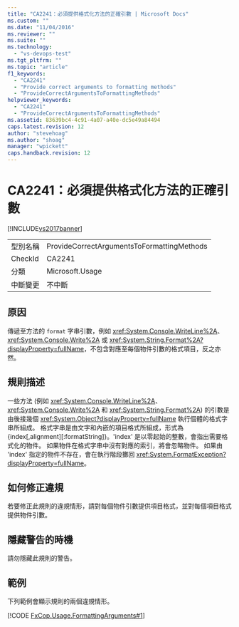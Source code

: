 ```yaml
---
title: "CA2241：必須提供格式化方法的正確引數 | Microsoft Docs"
ms.custom: ""
ms.date: "11/04/2016"
ms.reviewer: ""
ms.suite: ""
ms.technology: 
  - "vs-devops-test"
ms.tgt_pltfrm: ""
ms.topic: "article"
f1_keywords: 
  - "CA2241"
  - "Provide correct arguments to formatting methods"
  - "ProvideCorrectArgumentsToFormattingMethods"
helpviewer_keywords: 
  - "CA2241"
  - "ProvideCorrectArgumentsToFormattingMethods"
ms.assetid: 83639bc4-4c91-4a07-a40e-dc5e49a84494
caps.latest.revision: 12
author: "stevehoag"
ms.author: "shoag"
manager: "wpickett"
caps.handback.revision: 12
---
```

# CA2241：必須提供格式化方法的正確引數
[!INCLUDE[vs2017banner](../code-quality/includes/vs2017banner.md)]

|||  
|-|-|  
|型別名稱|ProvideCorrectArgumentsToFormattingMethods|  
|CheckId|CA2241|  
|分類|Microsoft.Usage|  
|中斷變更|不中斷|  
  
## 原因  
 傳遞至方法的 `format` 字串引數，例如 <xref:System.Console.WriteLine%2A>、<xref:System.Console.Write%2A> 或 <xref:System.String.Format%2A?displayProperty=fullName>，不包含對應至每個物件引數的格式項目，反之亦然。  
  
## 規則描述  
 一些方法 \(例如 <xref:System.Console.WriteLine%2A>、<xref:System.Console.Write%2A> 和 <xref:System.String.Format%2A>\) 的引數是由後接幾個 <xref:System.Object?displayProperty=fullName> 執行個體的格式字串所組成。  格式字串是由文字和內嵌的項目格式所組成，形式為 {index\[,alignment\]\[:formatString\]}。'index' 是以零起始的整數，會指出需要格式化的物件。  如果物件在格式字串中沒有對應的索引，將會忽略物件。  如果由 'index' 指定的物件不存在，會在執行階段擲回 <xref:System.FormatException?displayProperty=fullName>。  
  
## 如何修正違規  
 若要修正此規則的違規情形，請對每個物件引數提供項目格式，並對每個項目格式提供物件引數。  
  
## 隱藏警告的時機  
 請勿隱藏此規則的警告。  
  
## 範例  
 下列範例會顯示規則的兩個違規情形。  
  
 [!CODE [FxCop.Usage.FormattingArguments#1](../CodeSnippet/VS_Snippets_CodeAnalysis/FxCop.Usage.FormattingArguments#1)]